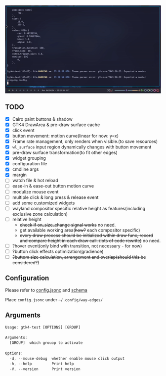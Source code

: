 ![show_case](./gif/2024-06-2423-18-58-ezgif.com-video-to-gif-converter.gif)

## TODO

- [x] Cairo paint buttons & shadow
- [x] GTK4 DrawArea & pre-draw surface cache
- [x] click event
- [x] button movement: motion curve(linear for now: y=x)
- [x] Frame rate management, only renders when visible.(to save resources)
- [x] `wl_surface` input region dynamically changes with button movement
- [x] pre-draw surface transformation(to fit other edges)
- [x] widget grouping
- [x] configuration file
- [x] cmdline args
- [x] margin
- [ ] watch file & hot reload
- [ ] ease-in & ease-out button motion curve
- [ ] modulize mouse event
- [ ] multiple click & long press & release event
- [ ] add some customized widgets
- [ ] wayland compositor specific relative height as features(including exclusive zone calculation)
- [ ] relative height
  - ~~check if on_size_change signal works~~ no need.
  - get available working area(~~how?~~ each compositor specific)
  - ~~every draw process should be initialized within draw func, record and compare height in each draw call. (lots of code rewrite)~~ no need.
- [ ] ?hover event(only bind with transition, not necessary - for now)
- [ ] ?button click effects optimization(gradience)
- [ ] ~~?buttom size calculation, arrangement and overlap(should this be considered?)~~

## Configuration

Please refer to [config.jsonc](./config/config.jsonc) and [schema](./config/config.schema.json)

Place `config.jsonc` under `~/.config/way-edges/`

## Arguments

```rust
Usage: gtk4-test [OPTIONS] [GROUP]

Arguments:
  [GROUP]  which grouop to activate

Options:
  -d, --mouse-debug  whether enable mouse click output
  -h, --help         Print help
  -V, --version      Print version
```
